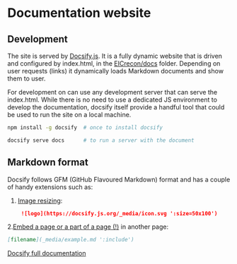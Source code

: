 # Documentation website

## Development

The site is served by [Docsify.js](https://docsify.js.org/). It is a fully dynamic website
that is driven and configured by index.html, in the [EICrecon/docs](https://github.com/eic/EICrecon/tree/main/docs) folder.
Depending on user requests (links) it dynamically loads Markdown documents and show them to user.

For development on can use any development server that can serve the index.html.
While there is no need to use a dedicated JS environment to develop the documentation,
docsify itself provide a handful tool that could be used to run the site on a local machine.

```bash
npm install -g docsify  # once to install docsify

docsify serve docs      # to run a server with the document
```


## Markdown format

Docsify follows GFM (GitHub Flavoured Markdown) format and has a couple of handy extensions such as:

1. [Image resizing](https://docsify.js.org/#/helpers?id=resizing):
   ```markdown
    ![logo](https://docsify.js.org/_media/icon.svg ':size=50x100')
   ```
2.[Embed a page or a part of a page (!)](https://docsify.js.org/#/embed-files) in another page:
   ```markdown
   [filename](_media/example.md ':include')
   ```

[Docsify full documentation](https://docsify.js.org/#/?id=docsify)

